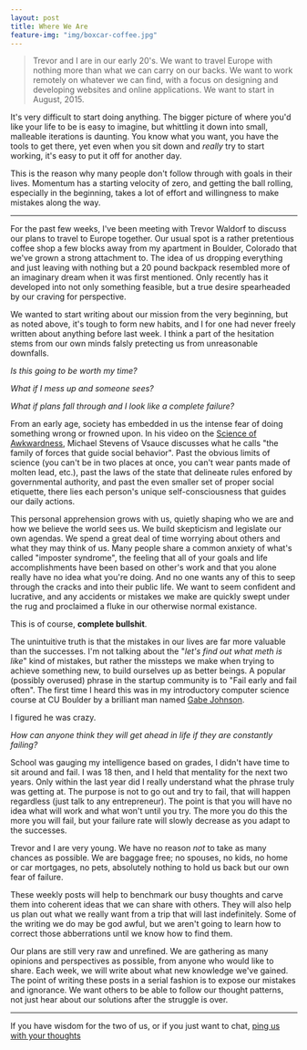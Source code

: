 ```yaml
---
layout: post
title: Where We Are
feature-img: "img/boxcar-coffee.jpg"
---
```


> Trevor and I are in our early 20's.
We want to travel Europe with nothing more than what we can carry on our backs.
We want to work remotely on whatever we can find, with a focus on designing and
developing websites and online applications. We want to start in August, 2015.

It's very difficult to start doing anything. The bigger picture of where you'd
like your life to be is easy to imagine, but whittling it down into small,
malleable iterations is daunting. You know what you want, you have the tools to
get there, yet even when you sit down and _really_ try to start working, it's
easy to put it off for another day.

This is the reason why many people don't follow through with goals in their
lives. Momentum has a starting velocity of zero, and getting the ball rolling,
especially in the beginning, takes a lot of effort and willingness to make
mistakes along the way.

---

For the past few weeks, I've been meeting with Trevor Waldorf to discuss our
plans to travel to Europe together. Our usual spot is a rather pretentious
coffee shop a few blocks away from my apartment in Boulder, Colorado that we've
grown a strong attachment to. The idea of us dropping everything and just
leaving with nothing but a 20 pound backpack resembled more of an imaginary
dream when it was first mentioned. Only recently has it developed into not only
something feasible, but a true desire spearheaded by our craving for
perspective.

We wanted to start writing about our mission from the very beginning, but as
noted above, it's tough to form new habits, and I for one had never freely
written about anything before last week. I think a part of the hesitation stems
from our own minds falsly pretecting us from unreasonable downfalls.

_Is this going to be worth my time?_

_What if I mess up and someone sees?_

_What if plans fall through and I look like a complete failure?_

From an early age, society has embedded in us the intense fear of doing
something wrong or frowned upon. In his video on the
[Science of Awkwardness](https://www.youtube.com/watch?v=o268qbb_0BM), Michael
Stevens of Vsauce discusses what he calls "the family of forces that
guide social behavior". Past the obvious limits of science (you can't be in two
places at once, you can't wear pants made of molten lead, etc.), past the laws
of the state that delineate rules enfored by governmental authority, and past
the even smaller set of proper social etiquette, there lies each person's unique
self-consciousness that guides our daily actions.

This personal apprehension grows with us, quietly shaping who we are and how we
believe the world sees us. We build skepticism and legislate our own agendas. We
spend a great deal of time worrying about others and what they may think of us.
Many people share a common anxiety of what's called "imposter syndrome", the
feeling that all of your goals and life accomplishments have been based on
other's work and that you alone really have no idea what you're doing. And no
one wants any of this to seep through the cracks and into their public life. We
want to seem confident and lucrative, and any accidents or mistakes we make are
quickly swept under the rug and proclaimed a fluke in our otherwise normal
existance.

This is of course, __complete bullshit__.

The unintuitive truth is that the mistakes in our lives are far more valuable
than the successes. I'm not talking about the "_let's find out what meth is
like_" kind of mistakes, but rather the missteps we make when trying to achieve
something new, to build ourselves up as better beings. A popular (possibly
overused) phrase in the startup community is to "Fail early and fail often".
The first time I heard this was in my introductory computer science course at CU
Boulder by a brilliant man named [Gabe Johnson](http://six11.org/).

I figured he was crazy.

_How can anyone think they will get ahead in life if they are constantly
failing?_

School was gauging my intelligence based on grades, I didn't have time to sit
around and fail. I was 18 then, and I held that mentality for the next two
years. Only within the last year did I really understand what the phrase truly
was getting at. The purpose is not to go out and try to fail, that will happen
regardless (just talk to any entrepreneur). The point is that you will have no
idea what will work and what won't until you try. The more you do this the more
you will fail, but your failure rate will slowly decrease as you adapt to the
successes.

Trevor and I are very young. We have no reason _not_ to take as many chances as
possible. We are baggage free; no spouses, no kids, no home or car mortgages, no
pets, absolutely nothing to hold us back but our own fear of failure.

These weekly posts will help to benchmark our busy thoughts and carve them into
coherent ideas that we can share with others. They will also help us plan out
what we really want from a trip that will last indefinitely. Some of the writing
we do may be god awful, but we aren't going to learn how to correct those
abberrations until we know how to find them.

Our plans are still very raw and unrefined. We are gathering as many opinions
and perspectives as possible, from anyone who would like to share. Each week, we
will write about what new knowledge we've gained. The point of writing these
posts in a serial fashion is to expose our mistakes and ignorance. We want
others to be able to follow our thought patterns, not just hear about our
solutions after the struggle is over.

---

If you have wisdom for the two of us, or if you just want to chat,
[ping us with your thoughts](mailto:i@austinwood.me)
